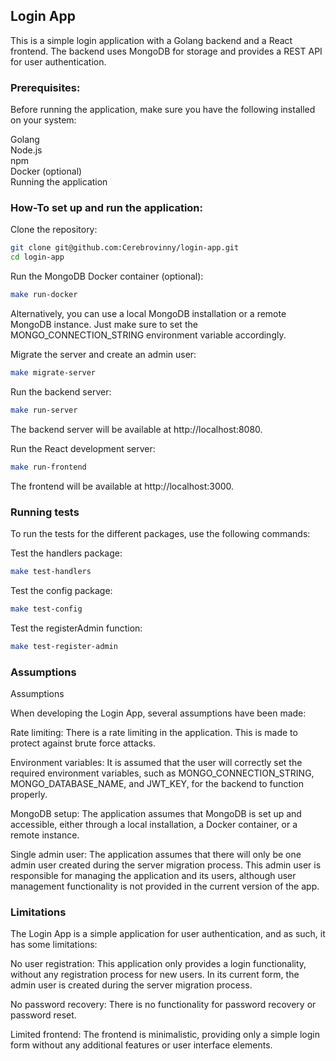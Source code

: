 ## Login App

This is a simple login application with a Golang backend and a React frontend. The backend uses MongoDB for storage and provides a REST API for user authentication.

### Prerequisites:

Before running the application, make sure you have the following installed on your system:

Golang<br>
Node.js<br>
npm<br>
Docker (optional)<br>
Running the application<br>

### How-To set up and run the application:

Clone the repository:
```bash
git clone git@github.com:Cerebrovinny/login-app.git
cd login-app
```
Run the MongoDB Docker container (optional):

```bash
make run-docker
```

Alternatively, you can use a local MongoDB installation or a remote MongoDB instance. Just make sure to set the MONGO_CONNECTION_STRING environment variable accordingly.

Migrate the server and create an admin user:
```bash
make migrate-server
```

Run the backend server:
```bash
make run-server
```

The backend server will be available at http://localhost:8080.

Run the React development server:
```bash
make run-frontend
```

The frontend will be available at http://localhost:3000.

### Running tests

To run the tests for the different packages, use the following commands:

Test the handlers package:
```bash
make test-handlers
```

Test the config package:
```bash
make test-config
```

Test the registerAdmin function:
```bash
make test-register-admin
```

### Assumptions
Assumptions

When developing the Login App, several assumptions have been made:

Rate limiting: There is a rate limiting in the application. This is made to protect against brute force attacks.

Environment variables: It is assumed that the user will correctly set the required environment variables, such as MONGO_CONNECTION_STRING, MONGO_DATABASE_NAME, and JWT_KEY, for the backend to function properly.

MongoDB setup: The application assumes that MongoDB is set up and accessible, either through a local installation, a Docker container, or a remote instance.

Single admin user: The application assumes that there will only be one admin user created during the server migration process. This admin user is responsible for managing the application and its users, although user management functionality is not provided in the current version of the app.

### Limitations

The Login App is a simple application for user authentication, and as such, it has some limitations:

No user registration: This application only provides a login functionality, without any registration process for new users. In its current form, the admin user is created during the server migration process.

No password recovery: There is no functionality for password recovery or password reset.

Limited frontend: The frontend is minimalistic, providing only a simple login form without any additional features or user interface elements.